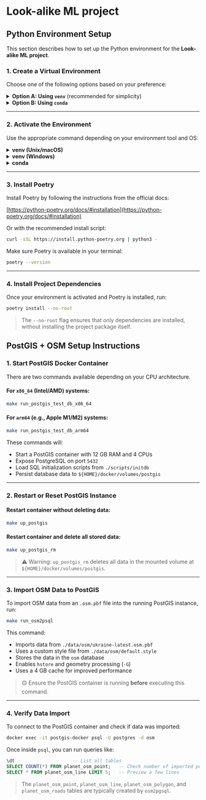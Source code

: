 # Look-alike ML project

## Python Environment Setup

This section describes how to set up the Python environment for the **Look-alike ML project**.

### 1. Create a Virtual Environment

Choose one of the following options based on your preference:

<details>
<summary><strong>Option A: Using <code>venv</code></strong> (recommended for simplicity)</summary>

```bash
python -m venv loc-look-alike-venv
```

</details>

<details>
<summary><strong>Option B: Using <code>conda</code></strong></summary>

```bash
conda create -n loc-look-alike-venv python=3.11
```

</details>

---

### 2. Activate the Environment

Use the appropriate command depending on your environment tool and OS:

<details>
<summary><strong>venv (Unix/macOS)</strong></summary>

```bash
source loc-look-alike-venv/bin/activate
```

</details>

<details>
<summary><strong>venv (Windows)</strong></summary>

```bash
.\loc-look-alike-venv\Scripts\activate
```

</details>

<details>
<summary><strong>conda</strong></summary>

```bash
conda activate loc-look-alike-venv
```

</details>

---

### 3. Install Poetry

Install Poetry by following the instructions from the official docs:

[https://python-poetry.org/docs/#installation](https://python-poetry.org/docs/#installation)

Or with the recommended install script:

```bash
curl -sSL https://install.python-poetry.org | python3 -
```

Make sure Poetry is available in your terminal:

```bash
poetry --version
```

---

### 4. Install Project Dependencies

Once your environment is activated and Poetry is installed, run:

```bash
poetry install --no-root
```

> The `--no-root` flag ensures that only dependencies are installed, without installing the project package itself.


## PostGIS + OSM Setup Instructions

### 1. Start PostGIS Docker Container

There are two commands available depending on your CPU architecture.

#### For `x86_64` (Intel/AMD) systems:

```bash
make run_postgis_test_db_x86_64
```

#### For `arm64` (e.g., Apple M1/M2) systems:

```bash
make run_postgis_test_db_arm64
```

These commands will:

* Start a PostGIS container with 12 GB RAM and 4 CPUs
* Expose PostgreSQL on port `5432`
* Load SQL initialization scripts from `./scripts/initdb`
* Persist database data to `${HOME}/docker/volumes/postgis`

---

### 2. Restart or Reset PostGIS Instance

#### Restart container without deleting data:

```bash
make up_postgis
```

#### Restart container **and delete all stored data**:

```bash
make up_postgis_rm
```

> ⚠️ Warning: `up_postgis_rm` deletes all data in the mounted volume at `${HOME}/docker/volumes/postgis`.

---

### 3. Import OSM Data to PostGIS

To import OSM data from an `.osm.pbf` file into the running PostGIS instance, run:

```bash
make run_osm2psql
```

This command:

* Imports data from `./data/osm/ukraine-latest.osm.pbf`
* Uses a custom style file from `./data/osm/default.style`
* Stores the data in the `osm` database
* Enables `hstore` and geometry processing (`-G`)
* Uses a 4 GB cache for improved performance

> 🟡 Ensure the PostGIS container is running **before** executing this command.

---

### 4. Verify Data Import

To connect to the PostGIS container and check if data was imported:

```bash
docker exec -it postgis-docker psql -U postgres -d osm
```

Once inside `psql`, you can run queries like:

```sql
\dt                     -- List all tables
SELECT COUNT(*) FROM planet_osm_point;   -- Check number of imported points
SELECT * FROM planet_osm_line LIMIT 5;   -- Preview a few lines
```

> The `planet_osm_point`, `planet_osm_line`, `planet_osm_polygon`, and `planet_osm_roads` tables are typically created by `osm2pgsql`.
